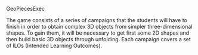 GeoPiecesExec

The game consists of a series of campaigns that the students will have to finish in order to obtain complex 3D objects from simpler three-dimensional shapes. To gain them, it will be necessary to get first some 2D shapes and then build basic 3D objects through unfolding. Each campaign covers a set of ILOs (Intended Learning Outcomes).
